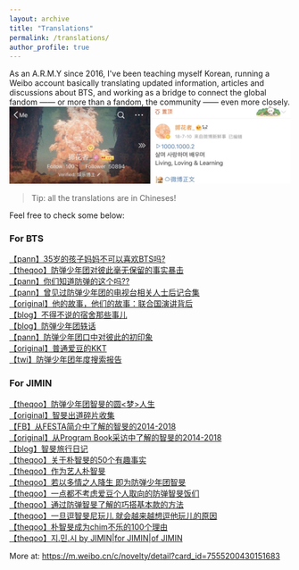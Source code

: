 ```yaml
---
layout: archive
title: "Translations"
permalink: /translations/
author_profile: true
---
```


As an A.R.M.Y since 2016, I've been teaching myself Korean, running a Weibo account basically translating updated information, articles and discussions about BTS, and working as a bridge to connect the global fandom —— or more than a fandom, the community —— even more closely.
![Account](/images/Account.JPG)

> Tip: all the translations are in Chineses! 

Feel free to check some below:

### For BTS

[【pann】35岁的孩子妈妈不可以喜欢BTS吗?](https://m.weibo.cn/5977544597/4306717124800429)
<br/>
[【theqoo】防弹少年团对彼此毫无保留的事实暴击](https://m.weibo.cn/5977544597/4314174370234159)
<br/>
[【pann】你们知道防弹的这个吗??](https://m.weibo.cn/5977544597/4333747308015141)
<br/>
[【pann】曾见过防弹少年团的电视台相关人士后记合集](https://m.weibo.cn/5977544597/4338498222363720)
<br/>
[【original】他的故事，他们的故事：联合国演讲背后](https://m.weibo.cn/5977544597/4289317461372177)
<br/>
[【blog】不得不说的宿舍那些事儿](https://m.weibo.cn/5977544597/4306946209627507)
<br/>
[【blog】防弹少年团轶话](https://m.weibo.cn/5977544597/4310287534974614)
<br/>
[【pann】防弹少年团口中对彼此的初印象](https://m.weibo.cn/5977544597/4310892730320859)
<br/>
[【original】普通爱豆的KKT](https://m.weibo.cn/5977544597/4355960694511548)
<br/>
[【twi】防弹少年团年度搜索报告](https://m.weibo.cn/5977544597/4463773383163552)


### For JIMIN

[【theqoo】防弹少年团智旻的圆<梦>人生](https://m.weibo.cn/5977544597/4456019486689595)
<br/>
[【original】智旻出道碎片收集](https://m.weibo.cn/5977544597/4354737467395324)
<br/>
[【FB】从FESTA简介中了解的智旻的2014-2018](https://m.weibo.cn/5977544597/4350144822558162)
<br/>
[【original】从Program Book采访中了解的智旻的2014-2018](https://m.weibo.cn/5977544597/4271230951721384)
<br/>
[【blog】智旻旅行日记](https://m.weibo.cn/5977544597/4269777998975434)
<br/>
[【theqoo】关于朴智旻的50个有趣事实](https://m.weibo.cn/5977544597/4301506532344079)
<br/>
[【theqoo】作为艺人朴智旻](https://m.weibo.cn/5977544597/4420581766425706)
<br/>
[【theqoo】若以多情之人降生 即为防弹少年团智旻](https://m.weibo.cn/5977544597/4336415833224406)
<br/>
[【theqoo】一点都不考虑爱豆个人取向的防弹智旻饭们](https://m.weibo.cn/5977544597/4391097318954150)
<br/>
[【theqoo】通过防弹智旻了解的巧搭基本款的方法](https://m.weibo.cn/5977544597/4388202699892689)
<br/>
[【theqoo】一旦逗智旻尼玩儿 就会越来越想逗他玩儿的原因](https://m.weibo.cn/5977544597/4374658918381943)
<br/>
[【theqoo】朴智旻成为chim不乐的100个理由](https://m.weibo.cn/5977544597/4363792735348948)
<br/>
[【theqoo】지.민.시 by JIMIN|for JIMIN|of JIMIN](https://m.weibo.cn/5977544597/4361747982784387)


More at: https://m.weibo.cn/c/novelty/detail?card_id=7555200430151683

